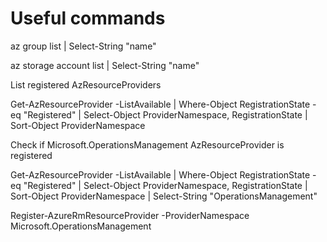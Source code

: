 # Useful commands

az group list | Select-String "name"

az storage account list | Select-String "name"

List registered AzResourceProviders

Get-AzResourceProvider -ListAvailable | Where-Object RegistrationState -eq "Registered" | Select-Object ProviderNamespace, RegistrationState | Sort-Object ProviderNamespace

Check if Microsoft.OperationsManagement AzResourceProvider is registered

Get-AzResourceProvider -ListAvailable | Where-Object RegistrationState -eq "Registered" | Select-Object ProviderNamespace, RegistrationState | Sort-Object ProviderNamespace | Select-String "OperationsManagement"

Register-AzureRmResourceProvider -ProviderNamespace Microsoft.OperationsManagement
